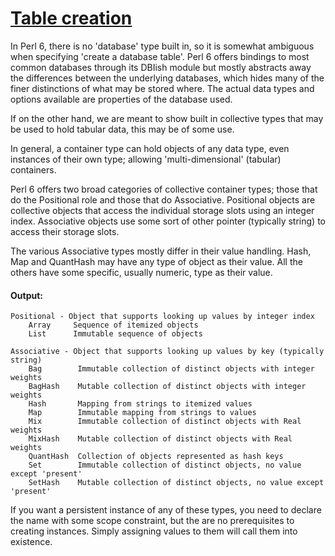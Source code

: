 [1]: https://rosettacode.org/wiki/Table_creation

# [Table creation][1]

In Perl 6, there is no 'database' type built in, so it is somewhat ambiguous when specifying 'create a database table'. Perl 6 offers bindings to most common databases through its DBIish module but mostly abstracts away the differences between the underlying databases, which hides many of the finer distinctions of what may be stored where. The actual data types and options available are properties of the database used.



If on the other hand, we are meant to show built in collective types that may be used to hold tabular data, this may be of some use.



In general, a container type can hold objects of any data type, even instances of their own type; allowing 'multi-dimensional' (tabular) containers.



Perl 6 offers two broad categories of collective container types; those that do the Positional role and those that do Associative. Positional objects are collective objects that access the individual storage slots using an integer index. Associative objects use some sort of other pointer (typically string) to access their storage slots.



The various Associative types mostly differ in their value handling. Hash, Map and QuantHash may have any type of object as their value. All the others have some specific, usually numeric, type as their value.


#### Output:
```
Positional - Object that supports looking up values by integer index
    Array     Sequence of itemized objects
    List      Immutable sequence of objects

Associative - Object that supports looking up values by key (typically string)
    Bag        Immutable collection of distinct objects with integer weights
    BagHash    Mutable collection of distinct objects with integer weights
    Hash       Mapping from strings to itemized values
    Map        Immutable mapping from strings to values
    Mix        Immutable collection of distinct objects with Real weights
    MixHash    Mutable collection of distinct objects with Real weights
    QuantHash  Collection of objects represented as hash keys
    Set        Immutable collection of distinct objects, no value except 'present'
    SetHash    Mutable collection of distinct objects, no value except 'present'
```


If you want a persistent instance of any of these types, you need to declare the name with some scope constraint, but the are no prerequisites to creating instances. Simply assigning values to them will call them into existence.